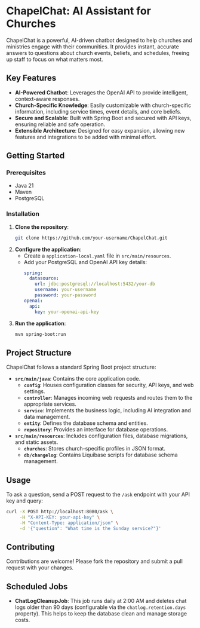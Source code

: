 # ChapelChat: AI Assistant for Churches

ChapelChat is a powerful, AI-driven chatbot designed to help churches and ministries engage with their communities. It provides instant, accurate answers to questions about church events, beliefs, and schedules, freeing up staff to focus on what matters most.

## Key Features

- **AI-Powered Chatbot**: Leverages the OpenAI API to provide intelligent, context-aware responses.
- **Church-Specific Knowledge**: Easily customizable with church-specific information, including service times, event details, and core beliefs.
- **Secure and Scalable**: Built with Spring Boot and secured with API keys, ensuring reliable and safe operation.
- **Extensible Architecture**: Designed for easy expansion, allowing new features and integrations to be added with minimal effort.

## Getting Started

### Prerequisites

- Java 21
- Maven
- PostgreSQL

### Installation

1. **Clone the repository**:
   ```bash
   git clone https://github.com/your-username/ChapelChat.git
   ```
2. **Configure the application**:
   - Create a `application-local.yaml` file in `src/main/resources`.
   - Add your PostgreSQL and OpenAI API key details:
     ```yaml
     spring:
       datasource:
         url: jdbc:postgresql://localhost:5432/your-db
         username: your-username
         password: your-password
     openai:
       api:
         key: your-openai-api-key
     ```
3. **Run the application**:
   ```bash
   mvn spring-boot:run
   ```

## Project Structure

ChapelChat follows a standard Spring Boot project structure:

- **`src/main/java`**: Contains the core application code.
  - **`config`**: Houses configuration classes for security, API keys, and web settings.
  - **`controller`**: Manages incoming web requests and routes them to the appropriate services.
  - **`service`**: Implements the business logic, including AI integration and data management.
  - **`entity`**: Defines the database schema and entities.
  - **`repository`**: Provides an interface for database operations.
- **`src/main/resources`**: Includes configuration files, database migrations, and static assets.
  - **`churches`**: Stores church-specific profiles in JSON format.
  - **`db/changelog`**: Contains Liquibase scripts for database schema management.

## Usage

To ask a question, send a POST request to the `/ask` endpoint with your API key and query:

```bash
curl -X POST http://localhost:8080/ask \
     -H "X-API-KEY: your-api-key" \
     -H "Content-Type: application/json" \
     -d '{"question": "What time is the Sunday service?"}'
```

## Contributing

Contributions are welcome! Please fork the repository and submit a pull request with your changes.

## Scheduled Jobs

- **ChatLogCleanupJob**: This job runs daily at 2:00 AM and deletes chat logs older than 90 days (configurable via the `chatlog.retention.days` property). This helps to keep the database clean and manage storage costs.